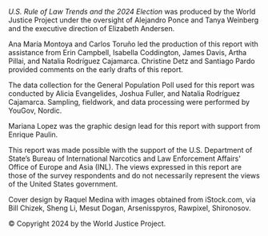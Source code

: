 <i>U.S. Rule of Law Trends and the 2024 Election</i> was produced by the World Justice Project under the oversight of Alejandro Ponce and Tanya Weinberg and the executive direction of Elizabeth Andersen.

Ana María Montoya and Carlos Toruño led the production of this report with assistance from Erin Campbell, Isabella Coddington, James Davis, Artha Pillai, and Natalia Rodríguez Cajamarca. Christine Detz and Santiago Pardo provided comments on the early drafts of this report.

The data collection for the General Population Poll used for this report was conducted by Alicia Evangelides, Joshua Fuller, and Natalia Rodríguez Cajamarca. Sampling, fieldwork, and data processing were performed by YouGov, Nordic.

Mariana Lopez was the graphic design lead for this report with support from Enrique Paulin.

This report was made possible with the support of the U.S. Department of State’s Bureau of International Narcotics and Law Enforcement Affairs' Office of Europe and Asia (INL). The views expressed in this report are those of the survey respondents and do not necessarily represent the views of the United States government.

Cover design by Raquel Medina with images obtained from iStock.com, via Bill Chizek, Sheng Li, Mesut Dogan, Arsenisspyros, Rawpixel, Shironosov.

© Copyright 2024 by the World Justice Project.